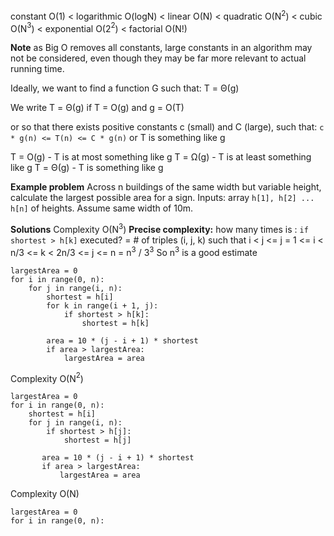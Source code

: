 constant O(1) < logarithmic O(logN) < linear O(N) < quadratic O(N$^2$) < cubic O(N$^3$) < exponential O(2$^2$) < factorial O(N!)

**Note**
as Big O removes all constants, large constants in an algorithm may not be considered, even though they may be far more relevant to actual running time.

Ideally, we want to find a function G such that:
T = Θ(g)

We write T = Θ(g)
if T = O(g) and g = O(T)

or so that there exists positive constants c (small) and C (large), such that:
`c * g(n) <= T(n) <= C * g(n)`
or T is something like g

T = O(g) - T is at most something like g
T = Ω(g) - T is at least something like g
T = Θ(g) - T is something like g

**Example problem**
Across n buildings of the same width but variable height, calculate the largest possible area for a sign.
Inputs: array `h[1], h[2] ... h[n]` of heights. Assume same width of 10m.

**Solutions**
Complexity O(N$^3$)
**Precise complexity:**
how many times is : `if shortest > h[k]` executed?
= # of triples (i, j, k) such that i < j <= j
= 1 <= i < n/3 <= k < 2n/3 <= j <= n
= n$^3$ / 3$^3$
So n$^3$ is a good estimate
```
largestArea = 0
for i in range(0, n):
	for j in range(i, n):
		shortest = h[i]
		for k in range(i + 1, j):
			if shortest > h[k]:
				shortest = h[k]

		area = 10 * (j - i + 1) * shortest
		if area > largestArea:
			largestArea = area
 ```
 Complexity O(N$^2$)
 ```
 largestArea = 0
 for i in range(0, n):
	 shortest = h[i]
	 for j in range(i, n):
		 if shortest > h[j]:
			 shortest = h[j]

		area = 10 * (j - i + 1) * shortest
		if area > largestArea:
			largestArea = area
```
Complexity O(N)
```
largestArea = 0
for i in range(0, n):
```
 
